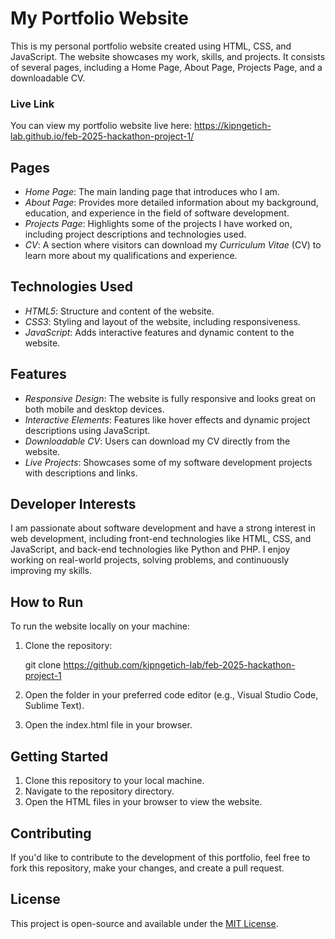 # My Portfolio Website
This is my personal portfolio website created using HTML, CSS, and JavaScript. The website showcases my work, skills, and projects. It consists of several pages, including a Home Page, About Page, Projects Page, and a downloadable CV.

### Live Link
You can view my portfolio website live here:  https://kipngetich-lab.github.io/feb-2025-hackathon-project-1/

## Pages
- *Home Page*: The main landing page that introduces who I am.
- *About Page*: Provides more detailed information about my background, education, and experience in the field of software development.
- *Projects Page*: Highlights some of the projects I have worked on, including project descriptions and technologies used.
- *CV*: A section where visitors can download my *Curriculum Vitae* (CV) to learn more about my qualifications and experience.

## Technologies Used
- *HTML5*: Structure and content of the website.
- *CSS3*: Styling and layout of the website, including responsiveness.
- *JavaScript*: Adds interactive features and dynamic content to the website.

## Features
- *Responsive Design*: The website is fully responsive and looks great on both mobile and desktop devices.
- *Interactive Elements*: Features like hover effects and dynamic project descriptions using JavaScript.
- *Downloadable CV*: Users can download my CV directly from the website.
- *Live Projects*: Showcases some of my software development projects with descriptions and links.

## Developer Interests
I am passionate about software development and have a strong interest in web development, including front-end technologies like HTML, CSS, and JavaScript, and back-end technologies like Python and PHP. I enjoy working on real-world projects, solving problems, and continuously improving my skills.

## How to Run
To run the website locally on your machine:
1. Clone the repository:
  
   git clone https://github.com/kipngetich-lab/feb-2025-hackathon-project-1
   
2.  Open the folder in your preferred code editor (e.g., Visual Studio Code, Sublime Text).
3.  Open the index.html file in your browser.

## Getting Started
1.  Clone this repository to your local machine.
2.  Navigate to the repository directory.
3.  Open the HTML files in your browser to view the website.

## Contributing
If you'd like to contribute to the development of this portfolio, feel free to fork this repository, make your changes, and create a pull request.

## License
This project is open-source and available under the [MIT License](LICENSE).





